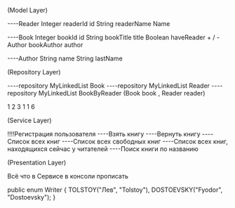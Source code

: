 (Model Layer)

----Reader 
    Integer readerId id
    String readerName Name 

----Book 
    Integer bookId id
    String bookTitle title
    Boolean haveReader + / - 
    Author bookAuthor author

----Author
    String name 
    String lastName

(Repository Layer)

----repository MyLinkedList Book
----repository MyLinkedList Reader
----repository MyLinkedList BookByReader (Book book , Reader reader)

1   2
3   1
1   6


(Service Layer)

!!!!Регистрация пользователя
----Взять книгу
----Вернуть книгу
----Список всех книг
----Список всех свободных книг
----Список всех книг, находящихся сейчас у читателей
----Поиск книги по названию

(Presentation Layer)

Всё что в Сервисе в консоли прописать 

public enum Writer { 
TOLSTOY("Лев", "Tolstoy"),
DOSTOEVSKY("Fyodor", "Dostoevsky");
}